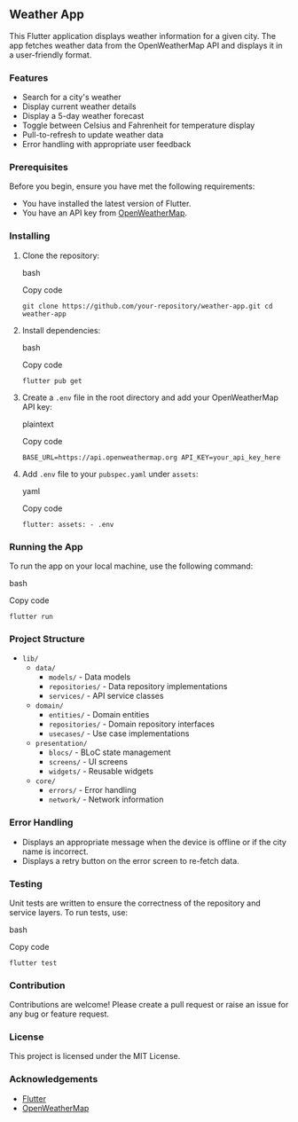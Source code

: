 Weather App
-----------

This Flutter application displays weather information for a given city. The app fetches weather data from the OpenWeatherMap API and displays it in a user-friendly format.

### Features

-   Search for a city's weather
-   Display current weather details
-   Display a 5-day weather forecast
-   Toggle between Celsius and Fahrenheit for temperature display
-   Pull-to-refresh to update weather data
-   Error handling with appropriate user feedback

### Prerequisites

Before you begin, ensure you have met the following requirements:

-   You have installed the latest version of Flutter.
-   You have an API key from [OpenWeatherMap](https://openweathermap.org/api).

### Installing

1.  Clone the repository:

    bash

    Copy code

    `git clone https://github.com/your-repository/weather-app.git
    cd weather-app`

2.  Install dependencies:

    bash

    Copy code

    `flutter pub get`

3.  Create a `.env` file in the root directory and add your OpenWeatherMap API key:

    plaintext

    Copy code

    `BASE_URL=https://api.openweathermap.org
    API_KEY=your_api_key_here`

4.  Add `.env` file to your `pubspec.yaml` under `assets`:

    yaml

    Copy code

    `flutter:
      assets:
        - .env`

### Running the App

To run the app on your local machine, use the following command:

bash

Copy code

`flutter run`

### Project Structure

-   `lib/`
    -   `data/`
        -   `models/` - Data models
        -   `repositories/` - Data repository implementations
        -   `services/` - API service classes
    -   `domain/`
        -   `entities/` - Domain entities
        -   `repositories/` - Domain repository interfaces
        -   `usecases/` - Use case implementations
    -   `presentation/`
        -   `blocs/` - BLoC state management
        -   `screens/` - UI screens
        -   `widgets/` - Reusable widgets
    -   `core/`
        -   `errors/` - Error handling
        -   `network/` - Network information

### Error Handling

-   Displays an appropriate message when the device is offline or if the city name is incorrect.
-   Displays a retry button on the error screen to re-fetch data.

### Testing

Unit tests are written to ensure the correctness of the repository and service layers. To run tests, use:

bash

Copy code

`flutter test`

### Contribution

Contributions are welcome! Please create a pull request or raise an issue for any bug or feature request.

### License

This project is licensed under the MIT License.

### Acknowledgements

-   [Flutter](https://flutter.dev/)
-   [OpenWeatherMap](https://openweathermap.org/)